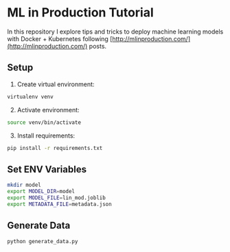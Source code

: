 # ML in Production Tutorial 

In this repository I explore tips and tricks to deploy machine learning models with Docker + Kubernetes following [http://mlinproduction.com/](http://mlinproduction.com/) posts. 

## Setup 

1. Create virtual environment: 
```bash
virtualenv venv 
```

2. Activate environment:
```bash
source venv/bin/activate
```
3. Install requirements:
```bash
pip install -r requirements.txt
```

## Set ENV Variables

```bash
mkdir model
export MODEL_DIR=model
export MODEL_FILE=lin_mod.joblib
export METADATA_FILE=metadata.json
```

## Generate Data 

```bash
python generate_data.py
```